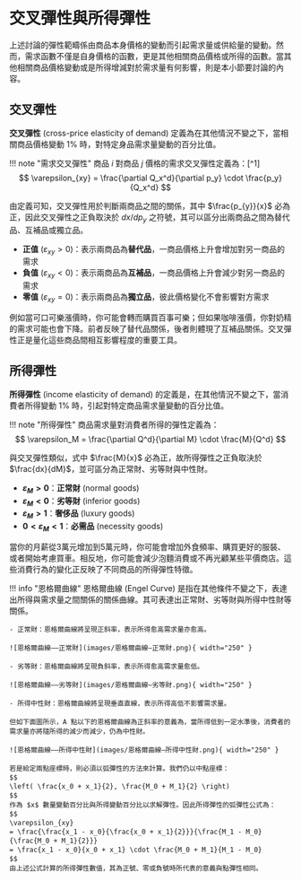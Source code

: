 # 交叉彈性與所得彈性

上述討論的彈性範疇係由商品本身價格的變動而引起需求量或供給量的變動。然而，需求函數不僅是自身價格的函數，更是其他相關商品價格或所得的函數。當其他相關商品價格變動或是所得增減對於需求量有何影響，則是本小節要討論的內容。

## 交叉彈性

**交叉彈性** (cross-price elasticity of demand) 定義為在其他情況不變之下，當相關商品價格變動 1% 時，對特定身品需求量變動的百分比值。

!!! note "需求交叉彈性"
    商品 $i$ 對商品 $j$ 價格的需求交叉彈性定義為：[^1]
    $$
    \varepsilon_{xy} = \frac{\partial Q_x^d}{\partial p_y} \cdot \frac{p_y}{Q_x^d}
    $$

由定義可知，交叉彈性用於判斷兩商品之間的關係，其中 $\frac{p_{y}}{x}$ 必為正，因此交叉彈性之正負取決於 $dx / dp_{y}$ 之符號，其可以區分出兩商品之間為替代品、互補品或獨立品。

- **正值** ($\varepsilon_{xy} > 0$)：表示兩商品為**替代品**，一商品價格上升會增加對另一商品的需求
- **負值** ($\varepsilon_{xy} < 0$)：表示兩商品為**互補品**，一商品價格上升會減少對另一商品的需求
- **零值** ($\varepsilon_{xy} = 0$)：表示兩商品為**獨立品**，彼此價格變化不會影響對方需求

例如當可口可樂漲價時，你可能會轉而購買百事可樂；但如果咖啡漲價，你對奶精的需求可能也會下降。前者反映了替代品關係，後者則體現了互補品關係。交叉彈性正是量化這些商品間相互影響程度的重要工具。

## 所得彈性

**所得彈性** (income elasticity of demand) 的定義是，在其他情況不變之下，當消費者所得變動 1% 時，引起對特定商品需求量變動的百分比值。

!!! note "所得彈性"
    商品需求量對消費者所得的彈性定義為：
    $$
    \varepsilon_M = \frac{\partial Q^d}{\partial M} \cdot \frac{M}{Q^d}
    $$

與交叉彈性類似，式中 $\frac{M}{x}$ 必為正，故所得彈性之正負取決於 $\frac{dx}{dM}$，並可區分為正常財、劣等財與中性財。

- **$\varepsilon_M > 0$**：**正常財** (normal goods)
- **$\varepsilon_M < 0$**：**劣等財** (inferior goods)
- **$\varepsilon_M > 1$**：**奢侈品** (luxury goods)
- **$0 < \varepsilon_M < 1$**：**必需品** (necessity goods)

當你的月薪從3萬元增加到5萬元時，你可能會增加外食頻率、購買更好的服裝、或者開始考慮買車。相反地，你可能會減少泡麵消費或不再光顧某些平價商店。這些消費行為的變化正反映了不同商品的所得彈性特徵。

!!! info "恩格爾曲線"
    恩格爾曲線 (Engel Curve) 是指在其他條件不變之下，表達出所得與需求量之間關係的關係曲線。其可表達出正常財、劣等財與所得中性財等關係。

    - 正常財：恩格爾曲線將呈現正斜率，表示所得愈高需求量亦愈高。

    ![恩格爾曲線——正常財](images/恩格爾曲線—正常財.png){ width="250" }

    - 劣等財：恩格爾曲線將呈現負斜率，表示所得愈高需求量愈低。
    
    ![恩格爾曲線——劣等財](images/恩格爾曲線—劣等財.png){ width="250" }

    - 所得中性財：恩格爾曲線將呈現垂直直線，表示所得高低不影響需求量。

    但如下面圖所示，A 點以下的恩格爾曲線為正斜率的意義為，當所得低到一定水準後，消費者的需求量亦將隨所得的減少而減少，仍為中性財。

    ![恩格爾曲線——所得中性財](images/恩格爾曲線—所得中性財.png){ width="250" }

    若是給定兩點座標時，則必須以弧彈性的方法來計算。我們仍以中點座標：
    $$
    \left( \frac{x_0 + x_1}{2}, \frac{M_0 + M_1}{2} \right)
    $$
    作為 $x$ 數量變動百分比與所得變動百分比以求解彈性。因此所得彈性的弧彈性公式為：
    $$
    \varepsilon_{xy}
    = \frac{\frac{x_1 - x_0}{\frac{x_0 + x_1}{2}}}{\frac{M_1 - M_0}{\frac{M_0 + M_1}{2}}}
    = \frac{x_1 - x_0}{x_0 + x_1} \cdot \frac{M_0 + M_1}{M_1 - M_0}
    $$
    由上述公式計算的所得彈性數值，其為正號、零或負號時所代表的意義與點彈性相同。